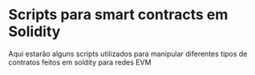 # Scripts para smart contracts em Solidity
Aqui estarão alguns scripts utilizados para manipular diferentes tipos de contratos feitos em soldity para redes EVM